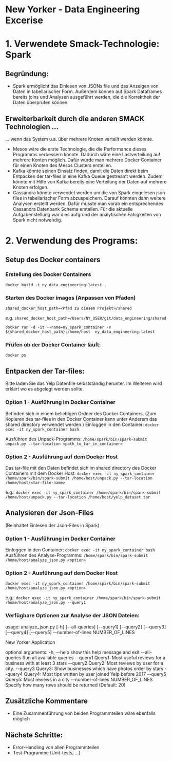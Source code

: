 # New Yorker - Data Engineering Excerise

# 1. Verwendete Smack-Technologie: Spark

## Begründung:
- Spark ermöglicht das Einlesen von JSONs file und
  das Anzeigen von Daten in tabellarischer Form.
  Außerdem können auf Spark Dataframes bereits joins und 
  Analysen ausgeführt werden, die die Korrektheit der Daten überprüfen können

## Erweiterbarkeit durch die anderen SMACK Technologien ...
   ... wenn das System u.a. über mehrere Knoten verteilt werden könnte. 
- Mesos wäre die erste Technologie, die die Performance dieses
  Programms verbessern könnte. Dadurch wäre eine Lastverteilung auf mehrere 
  Konten möglich. Dafür würde man mehrere Docker Container für 
  einen Knoten des Mesos Clusters erstellen. 
- Kafka könnte seinen Einsatz finden, damit die Daten direkt beim Entpacken
  der tar-files in eine Kafka Queue gestreamt werden. Zudem könnte
  mit Hilfe von Kafka bereits eine Verteilung der Daten auf mehrere Knoten erfolgen.
- Cassandra könnte verwendet werden um die von Spark eingelesen json files
  in tabellarischer Form abzuspeichern. Darauf könnten dann weitere Analysen
  erstellt werden. Dafür müsste man vorab ein entsprechendes Cassandra Datenbank
  Schema erstellen. Für die aktuelle Aufgabenstellung war dies aufgrund
  der analytischen Fähigkeiten von Spark nicht notwendig.


# 2. Verwendung des Programs:

## Setup des Docker containers

### Erstellung des Docker Containers
`docker build -t ny_data_engineering:latest .`

### Starten des Docker images (Anpassen von Pfaden)
`shared_docker_host_path=<Pfad zu diesem Projekt>/shared`

e.g. `shared_docker_host_path=/Users/NY_USER/git/data_engineering/shared`

`docker run -d -it --name=ny_spark_container -v ${shared_docker_host_path}:/home/host  ny_data_engineering:latest`

### Prüfen ob der Docker Container läuft:
`docker ps`

## Entpacken der Tar-files: 

Bitte laden Sie das Yelp Datenfile selbstständig herunter.
Im Weiteren wird erklärt wo es abgelegt werden sollte.

### Option 1 - Ausführung im Docker Container
Befinden sich in einem beliebigen Ordner des Docker Containers.
(Zum Kopieren des tar-files in den Docker Container kann unter Anderem das shared directory verwendet werden.)
Einloggen in den Container: `docker exec -it ny_spark_container bash`

Ausführen des Unpack-Programms: `/home/spark/bin/spark-submit unpack.py --tar-location <path_to_tar_in_container>`

### Option 2 - Ausführung auf dem Docker Host
Das tar-file mit den Daten befindet sich im shared directory des Docker Containers mit dem Docker Host:
`docker exec -it ny_spark_container /home/spark/bin/spark-submit /home/host/unpack.py --tar-location /home/host/<tar-file-name>`

e.g.: `docker exec -it ny_spark_container /home/spark/bin/spark-submit /home/host/unpack.py --tar-location /home/host/yelp_dataset.tar`

## Analysieren der Json-Files
(Beinhaltet Einlesen der Json-Files in Spark)

### Option 1 - Ausführung im Docker Container
Einloggen in den Container: `docker exec -it ny_spark_container bash`
Ausführen des Analyse-Programms: `/home/spark/bin/spark-submit /home/host/analyze_json.py <option>`

### Option 2 - Ausführung auf dem Docker Host
`docker exec -it ny_spark_container /home/spark/bin/spark-submit /home/host/analyze_json.py <option>`

e.g.:
`docker exec -it ny_spark_container /home/spark/bin/spark-submit /home/host/analyze_json.py --query1`


### Verfügbare Optionen zur Analyse der JSON Dateien:

usage: analyze_json.py [-h] [--all-queries] [--query1] [--query2] [--query3]
                       [--query4] [--query5] --number-of-lines NUMBER_OF_LINES

New Yorker Application

optional arguments:
  -h, --help            show this help message and exit
  --all-queries         Run all available queries
  --query1              Query1: Most useful reviews for a business with at least 3 stars
  --query2              Query2: Most reviews by user for a city.
  --query3              Query3: Show businesses which have photos order by stars
  --query4              Query4: Most tips written by user joined Yelp before 2017
  --query5              Query5: Most reviews in a city
  --number-of-lines NUMBER_OF_LINES
                        Specify how many rows should be returned (Default: 20)


## Zusätzliche Kommentare

- Eine Zusammenführung von beiden Programmteilen wäre ebenfalls möglich

## Nächste Schritte:

- Error-Handling von allen Programmteilen
- Test-Programme (Unit-tests, ...)


